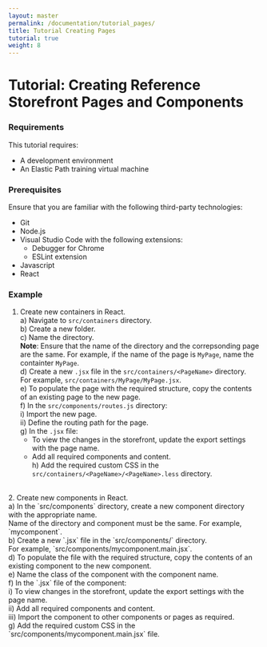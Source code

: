 ```yaml
---
layout: master
permalink: /documentation/tutorial_pages/
title: Tutorial Creating Pages
tutorial: true
weight: 8
---
```

# Tutorial: Creating Reference Storefront Pages and Components

### Requirements

This tutorial requires:
* A development environment
* An Elastic Path training virtual machine

### Prerequisites

Ensure that you are familiar with the following third-party technologies:
* Git
* Node.js
* Visual Studio Code with the following extensions:
  * Debugger for Chrome
  * ESLint extension
* Javascript
* React

### Example

1. Create new containers in React.<br>
  a) Navigate to `src/containers` directory.<br>
  b) Create a new folder.<br>
  c) Name the directory. <br>
      **Note**: Ensure that the name of the directory and the correpsonding page are the same. For example, if the name of the page is `MyPage`, name the containter `MyPage`.<br>
  d) Create a new `.jsx` file in the `src/containers/<PageName>` directory. <br> 
      For example, `src/containers/MyPage/MyPage.jsx`.<br>
  e) To populate the page with the required structure, copy the contents of an existing page to the new page.<br>
  f) In the `src/components/routes.js` directory:<br>
    i)  Import the new page.<br>
    ii) Define the routing path for the page.<br>
  g) In the `.jsx` file:<br>
    * To view the changes in the storefront, update the export settings with the page name.<br>
    * Add all required components and content.<br>
  h) Add the required custom CSS in the `src/containers/<PageName>/<PageName>.less` directory. <br>
  <br>
2. Create new components in React.<br>
  a) In the `src/components` directory, create a new component directory with the appropriate name.<br>
  Name of the directory and component must be the same. For example, `mycomponent`.<br>
  b) Create a new `.jsx` file in the `src/components/<componentName>` directory. <br> For example, `src/components/mycomponent.main.jsx`.<br>
  d) To populate the file with the required structure, copy the contents of an existing component to the new component.<br>
  e) Name the class of the component with the component name.<br>
  f) In the `.jsx` file of the component:<br>
    i)  To view changes in the storefront, update the export settings with the page name.<br>
    ii)  Add all required components and content.<br>
    iii) Import the component to other components or pages as required.<br>
  g) Add the required custom CSS in the `src/components/mycomponent.main.jsx` file.